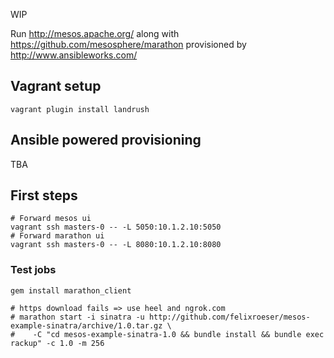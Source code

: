 WIP

Run http://mesos.apache.org/ along with https://github.com/mesosphere/marathon provisioned by http://www.ansibleworks.com/

## Vagrant setup

````
vagrant plugin install landrush
````

## Ansible powered provisioning

TBA

## First steps

````
# Forward mesos ui
vagrant ssh masters-0 -- -L 5050:10.1.2.10:5050
# Forward marathon ui
vagrant ssh masters-0 -- -L 8080:10.1.2.10:8080
````

### Test jobs

````
gem install marathon_client

# https download fails => use heel and ngrok.com
# marathon start -i sinatra -u http://github.com/felixroeser/mesos-example-sinatra/archive/1.0.tar.gz \
#    -C "cd mesos-example-sinatra-1.0 && bundle install && bundle exec rackup" -c 1.0 -m 256


````



